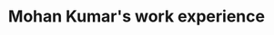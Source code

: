 ---
title: Mohan Kumar's work experience
layout: default
excerpt: Work experience
permalink: /experience
---